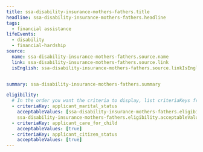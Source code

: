 ```yaml
---
title: ssa-disability-insurance-mothers-fathers.title
headline: ssa-disability-insurance-mothers-fathers.headline
tags:
  - financial assistance
lifeEvents:
  - disability
  - financial-hardship
source:
  name: ssa-disability-insurance-mothers-fathers.source.name
  link: ssa-disability-insurance-mothers-fathers.source.link
  isEnglish: ssa-disability-insurance-mothers-fathers.source.linkIsEnglish


summary: ssa-disability-insurance-mothers-fathers.summary

eligibility:
  # In the order you want the criteria to display, list criteriaKeys from the csv here, each followed by a comma-separated list of which values indicate eligibility for that criteria. Wrap individual values in quotes if they have inner commas.
  - criteriaKey: applicant_marital_status
    acceptableValues: [ssa-disability-insurance-mothers-fathers.eligibility.acceptableValues, 
    ssa-disability-insurance-mothers-fathers.eligibility.acceptableValues1]
  - criteriaKey: applicant_care_for_child
    acceptableValues: [true]
  - criteriaKey: applicant_citizen_status
    acceptableValues: [true]
---
```

